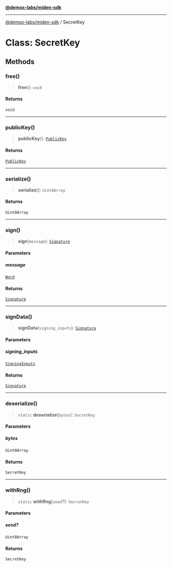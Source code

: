 [**@demox-labs/miden-sdk**](../README.md)

***

[@demox-labs/miden-sdk](../README.md) / SecretKey

# Class: SecretKey

## Methods

### free()

> **free**(): `void`

#### Returns

`void`

***

### publicKey()

> **publicKey**(): [`PublicKey`](PublicKey.md)

#### Returns

[`PublicKey`](PublicKey.md)

***

### serialize()

> **serialize**(): `Uint8Array`

#### Returns

`Uint8Array`

***

### sign()

> **sign**(`message`): [`Signature`](Signature.md)

#### Parameters

##### message

[`Word`](Word.md)

#### Returns

[`Signature`](Signature.md)

***

### signData()

> **signData**(`signing_inputs`): [`Signature`](Signature.md)

#### Parameters

##### signing\_inputs

[`SigningInputs`](SigningInputs.md)

#### Returns

[`Signature`](Signature.md)

***

### deserialize()

> `static` **deserialize**(`bytes`): `SecretKey`

#### Parameters

##### bytes

`Uint8Array`

#### Returns

`SecretKey`

***

### withRng()

> `static` **withRng**(`seed`?): `SecretKey`

#### Parameters

##### seed?

`Uint8Array`

#### Returns

`SecretKey`
